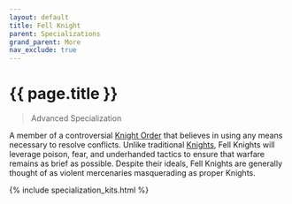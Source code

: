 ```yaml
---
layout: default
title: Fell Knight
parent: Specializations
grand_parent: More
nav_exclude: true
---
```


# {{ page.title }}

> Advanced Specialization

A member of a controversial [Knight Order](../the_world.html#knight-order) that believes in using any means necessary to resolve conflicts. Unlike traditional [Knights](knight.html), Fell Knights will leverage poison, fear, and underhanded tactics to ensure that warfare remains as brief as possible. Despite their ideals, Fell Knights are generally thought of as violent mercenaries masquerading as proper Knights.

{% include specialization_kits.html %}

